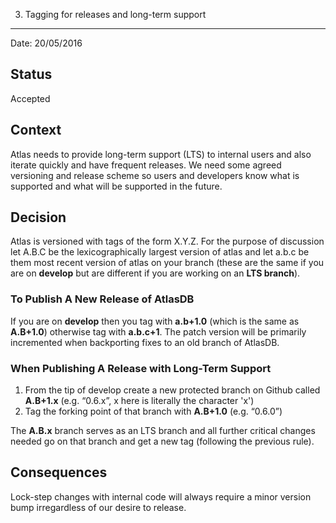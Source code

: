 3. Tagging for releases and long-term support
*********************************************

Date: 20/05/2016

## Status

Accepted

## Context

Atlas needs to provide long-term support (LTS) to internal users and also iterate quickly and have frequent releases.  We need some agreed versioning and release scheme so users and developers know what is supported and what will be supported in the future.

## Decision

Atlas is versioned with tags of the form X.Y.Z.  For the purpose of discussion let A.B.C be the lexicographically largest version of atlas and let a.b.c be them most recent version of atlas on your branch (these are the same if you are on **develop** but are different if you are working on an **LTS branch**).

### To Publish A New Release of AtlasDB

If you are on **develop** then you tag with **a.b+1.0** (which is the same as **A.B+1.0**) otherwise tag with **a.b.c+1**.  The patch version will be primarily incremented when backporting fixes to an old branch of AtlasDB.  

### When Publishing A Release with Long-Term Support

1. From the tip of develop create a new protected branch on Github called **A.B+1.x** (e.g. “0.6.x”, x here is literally the character 'x')
2. Tag the forking point of that branch with **A.B+1.0** (e.g. “0.6.0”)

The **A.B.x** branch serves as an LTS branch and all further critical changes needed go on that branch and get a new tag (following the previous rule).

## Consequences

Lock-step changes with internal code will always require a minor version bump irregardless of our desire to release.
